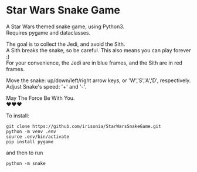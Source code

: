 # Star Wars Snake Game
A Star Wars themed snake game, using Python3.<br>
Requires pygame and dataclasses.

The goal is to collect the Jedi, and avoid the Sith.<br>
A Sith breaks the snake, so be careful. This also means you can play forever :)<br>
For your convenience, the Jedi are in blue frames, and the Sith are in red frames.<br>

Move the snake: up/down/left/right arrow keys, or 'W','S','A','D', respectively.<br>
Adjust Snake's speed: '+' and '-'.

May The Force Be With You.<br>
:heart::heart::heart:


To install:
```
git clone https://github.com/irisonia/StarWarsSnakeGame.git
python -m venv .env
source .env/bin/activate
pip install pygame
```

and then to run
```
python -m snake
```